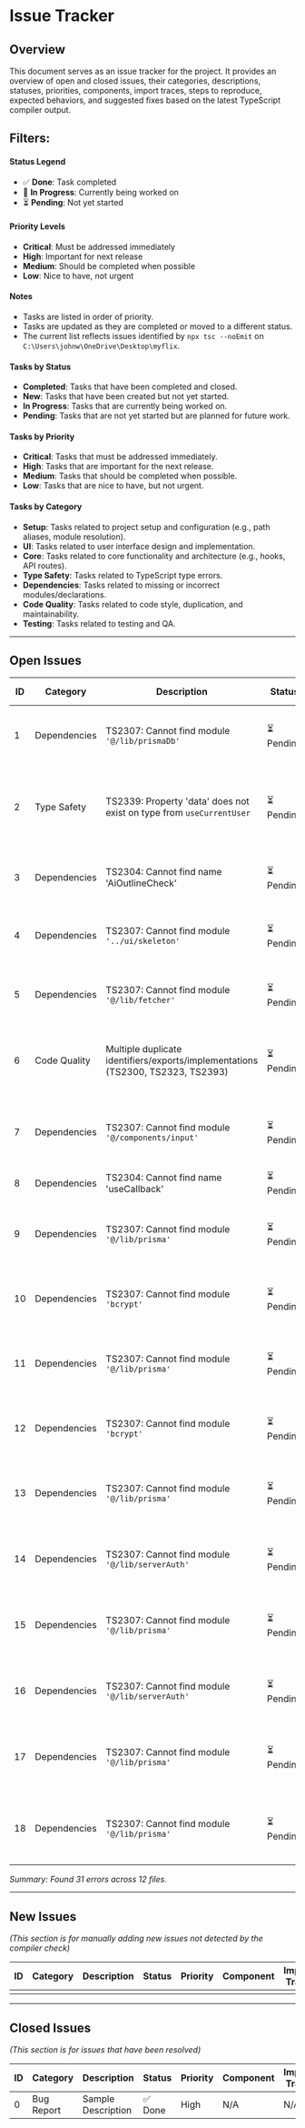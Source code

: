 # Issue Tracker

## Overview
This document serves as an issue tracker for the project. It provides an overview of open and closed issues, their categories, descriptions, statuses, priorities, components, import traces, steps to reproduce, expected behaviors, and suggested fixes based on the latest TypeScript compiler output.

## Filters:
#### Status Legend

- ✅ **Done**: Task completed
- 🔄 **In Progress**: Currently being worked on
- ⏳ **Pending**: Not yet started
#### Priority Levels

- **Critical**: Must be addressed immediately
- **High**: Important for next release
- **Medium**: Should be completed when possible
- **Low**: Nice to have, not urgent

#### Notes

- Tasks are listed in order of priority.
- Tasks are updated as they are completed or moved to a different status.
- The current list reflects issues identified by `npx tsc --noEmit` on `C:\Users\johnw\OneDrive\Desktop\myflix`.

#### Tasks by Status

- **Completed**: Tasks that have been completed and closed.
- **New**: Tasks that have been created but not yet started.
- **In Progress**: Tasks that are currently being worked on.
- **Pending**: Tasks that are not yet started but are planned for future work.

#### Tasks by Priority

- **Critical**: Tasks that must be addressed immediately.
- **High**: Tasks that are important for the next release.
- **Medium**: Tasks that should be completed when possible.
- **Low**: Tasks that are nice to have, but not urgent.

#### Tasks by Category

- **Setup**: Tasks related to project setup and configuration (e.g., path aliases, module resolution).
- **UI**: Tasks related to user interface design and implementation.
- **Core**: Tasks related to core functionality and architecture (e.g., hooks, API routes).
- **Type Safety**: Tasks related to TypeScript type errors.
- **Dependencies**: Tasks related to missing or incorrect modules/declarations.
- **Code Quality**: Tasks related to code style, duplication, and maintainability.
- **Testing**: Tasks related to testing and QA.

******

## Open Issues

| ID  | Category     | Description                                                          | Status  | Priority | Component                      | Import Trace        | Steps to Reproduce      | Expected Behavior                         | Suggested Fix                                                                                                 |
| --- | ------------ | -------------------------------------------------------------------- | ------- | -------- | ------------------------------ | ------------------- | ----------------------- | ----------------------------------------- | ------------------------------------------------------------------------------------------------------------- |
| 1   | Dependencies | TS2307: Cannot find module `'@/lib/prismaDb'`                        | ⏳ Pending | High     | `lib/serverAuth.ts:3`        | `'@/lib/prismaDb'`    | `npx tsc --noEmit`      | Module resolved correctly               | Verify `tsconfig.json` path aliases (`@/`) & ensure `prismaDb` exists with types.                             |
| 2   | Type Safety  | TS2339: Property 'data' does not exist on type from `useCurrentUser` | ⏳ Pending | Medium   | `src/app/components/FavoriteButton.tsx:12` | `data`                | `npx tsc --noEmit`      | Type definition includes 'data'         | Check the return type of `useCurrentUser`. Ensure 'data' property exists or adjust destructuring.               |
| 3   | Dependencies | TS2304: Cannot find name 'AiOutlineCheck'                            | ⏳ Pending | Medium   | `src/app/components/FavoriteButton.tsx:25` | `AiOutlineCheck`      | `npx tsc --noEmit`      | Identifier is defined/imported        | Import `AiOutlineCheck` from its library (e.g., `react-icons/ai`).                                          |
| 4   | Dependencies | TS2307: Cannot find module `'../ui/skeleton'`                        | ⏳ Pending | Medium   | `src/app/components/MovieList.tsx:2`       | `'../ui/skeleton'`    | `npx tsc --noEmit`      | Module resolved correctly               | Verify the relative path and ensure `skeleton` component/module exists with types.                           |
| 5   | Dependencies | TS2307: Cannot find module `'@/lib/fetcher'`                         | ⏳ Pending | High     | `src/app/hooks/useCurrentUser.ts:2`      | `'@/lib/fetcher'`     | `npx tsc --noEmit`      | Module resolved correctly               | Verify `tsconfig.json` path aliases (`@/`) & ensure `fetcher` exists with types.                              |
| 6   | Code Quality | Multiple duplicate identifiers/exports/implementations (TS2300, TS2323, TS2393) | ⏳ Pending | High     | `src/app/hooks/useFavorites.ts`        | `useState`, `default` | `npx tsc --noEmit`      | Single definitions for identifiers    | Review the file for duplicated code blocks (imports, exports, function definition). Remove duplicates.      |
| 7   | Dependencies | TS2307: Cannot find module `'@/components/input'`                    | ⏳ Pending | Medium   | `src/app/page.tsx:3`             | `'@/components/input'`| `npx tsc --noEmit`      | Module resolved correctly               | Verify `tsconfig.json` path aliases (`@/`) & ensure `Input` component exists with types.                      |
| 8   | Dependencies | TS2304: Cannot find name 'useCallback'                               | ⏳ Pending | Medium   | `src/app/page.tsx:12`            | `useCallback`       | `npx tsc --noEmit`      | Identifier is defined/imported        | Import `useCallback` from 'react'.                                                                            |
| 9   | Dependencies | TS2307: Cannot find module `'@/lib/prisma'`                          | ⏳ Pending | High     | `src/pages/api/auth/login.ts:2`    | `'@/lib/prisma'`      | `npx tsc --noEmit`      | Module resolved correctly               | Verify `tsconfig.json` path aliases (`@/`) & ensure `prisma` client instance exists with types.            |
| 10  | Dependencies | TS2307: Cannot find module `'bcrypt'`                                | ⏳ Pending | High     | `src/pages/api/auth/login.ts:3`    | `'bcrypt'`            | `npx tsc --noEmit`      | Module resolved correctly               | Install `bcrypt` (`npm install bcrypt`) and its types (`npm install --save-dev @types/bcrypt`).               |
| 11  | Dependencies | TS2307: Cannot find module `'@/lib/prisma'`                          | ⏳ Pending | High     | `src/pages/api/auth/register.ts:2` | `'@/lib/prisma'`      | `npx tsc --noEmit`      | Module resolved correctly               | Verify `tsconfig.json` path aliases (`@/`) & ensure `prisma` client instance exists with types.            |
| 12  | Dependencies | TS2307: Cannot find module `'bcrypt'`                                | ⏳ Pending | High     | `src/pages/api/auth/register.ts:3` | `'bcrypt'`            | `npx tsc --noEmit`      | Module resolved correctly               | Install `bcrypt` (`npm install bcrypt`) and its types (`npm install --save-dev @types/bcrypt`).               |
| 13  | Dependencies | TS2307: Cannot find module `'@/lib/prisma'`                          | ⏳ Pending | High     | `src/pages/api/favorite.ts:2`      | `'@/lib/prisma'`      | `npx tsc --noEmit`      | Module resolved correctly               | Verify `tsconfig.json` path aliases (`@/`) & ensure `prisma` client instance exists with types.            |
| 14  | Dependencies | TS2307: Cannot find module `'@/lib/serverAuth'`                      | ⏳ Pending | High     | `src/pages/api/favorite.ts:3`      | `'@/lib/serverAuth'`  | `npx tsc --noEmit`      | Module resolved correctly               | Verify `tsconfig.json` path aliases (`@/`) & ensure `serverAuth` exists with types.                           |
| 15  | Dependencies | TS2307: Cannot find module `'@/lib/prisma'`                          | ⏳ Pending | High     | `src/pages/api/movies/[movieId].ts:2` | `'@/lib/prisma'`      | `npx tsc --noEmit`      | Module resolved correctly               | Verify `tsconfig.json` path aliases (`@/`) & ensure `prisma` client instance exists with types.            |
| 16  | Dependencies | TS2307: Cannot find module `'@/lib/serverAuth'`                      | ⏳ Pending | High     | `src/pages/api/movies/[movieId].ts:3` | `'@/lib/serverAuth'`  | `npx tsc --noEmit`      | Module resolved correctly               | Verify `tsconfig.json` path aliases (`@/`) & ensure `serverAuth` exists with types.                           |
| 17  | Dependencies | TS2307: Cannot find module `'@/lib/prisma'`                          | ⏳ Pending | High     | `src/pages/api/movies/index.ts:2`  | `'@/lib/prisma'`      | `npx tsc --noEmit`      | Module resolved correctly               | Verify `tsconfig.json` path aliases (`@/`) & ensure `prisma` client instance exists with types.            |
| 18  | Dependencies | TS2307: Cannot find module `'@/lib/prisma'`                          | ⏳ Pending | High     | `src/pages/api/random.ts:2`        | `'@/lib/prisma'`      | `npx tsc --noEmit`      | Module resolved correctly               | Verify `tsconfig.json` path aliases (`@/`) & ensure `prisma` client instance exists with types.            |

*Summary: Found 31 errors across 12 files.*
******

## New Issues

*(This section is for manually adding new issues not detected by the compiler check)*

| ID  | Category     | Description                               | Status  | Priority | Component   | Import Trace | Steps to Reproduce | Expected Behavior | Suggested Fix |
| --- | ------------ | ----------------------------------------- | ------- | -------- | ----------- | ------------ | ------------------- | ------------------- | --------------- |
|     |              |                                           |         |          |             |              |                     |                     |                 |

******

## Closed Issues

*(This section is for issues that have been resolved)*

| ID  | Category     | Description                               | Status  | Priority | Component   | Import Trace | Steps to Reproduce | Expected Behavior | Suggested Fix |
| --- | ------------ | ----------------------------------------- | ------- | -------- | ----------- | ------------ | ------------------- | ------------------- | --------------- |
| 0   | Bug Report   | Sample Description                        | ✅ Done | High     | N/A         | N/A          | N/A                 | N/A                 | N/A             |
